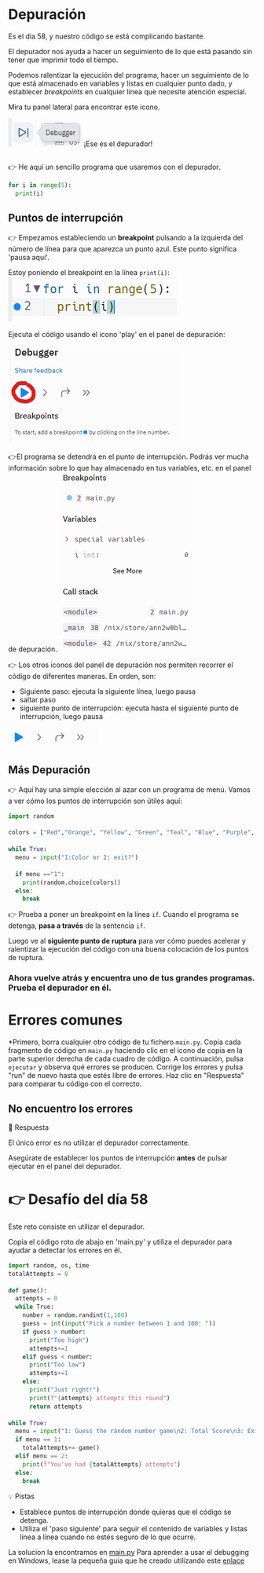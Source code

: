 # Depuración

Es el día 58, y nuestro código se está complicando bastante.

El depurador nos ayuda a hacer un seguimiento de lo que está pasando sin tener que imprimir todo el tiempo.

Podemos ralentizar la ejecución del programa, hacer un seguimiento de lo que está almacenado en variables y listas en cualquier punto dado, y establecer *breakpoints* en cualquier línea que necesite atención especial.

Mira tu panel lateral para encontrar este icono. 

![alt text](image.png)
¡Ese es el depurador!

##
👉 He aquí un sencillo programa que usaremos con el depurador.

```python
for i in range(5):
  print(i)
```



## Puntos de interrupción

👉 Empezamos estableciendo un **breakpoint** pulsando a la izquierda del número de línea para que aparezca un punto azul. Este punto significa 'pausa aquí'.

Estoy poniendo el breakpoint en la línea `print(i)`:
![alt text](image-1.png)


Ejecuta el código usando el icono 'play' en el panel de depuración:

![alt text](image-2.png)

👉El programa se detendrá en el punto de interrupción. Podrás ver mucha información sobre lo que hay almacenado en tus variables, etc. en el panel de depuración.
![alt text](image-3.png)

👉 Los otros iconos del panel de depuración nos permiten recorrer el código de diferentes maneras. En orden, son:
- Siguiente paso: ejecuta la siguiente línea, luego pausa
- saltar paso
- siguiente punto de interrupción: ejecuta hasta el siguiente punto de interrupción, luego pausa

![alt text](image-4.png)

## Más Depuración

👉 Aquí hay una simple elección al azar con un programa de menú. Vamos a ver cómo los puntos de interrupción son útiles aquí:

```python
import random

colors = ["Red","Orange", "Yellow", "Green", "Teal", "Blue", "Purple", "Violet"]

while True:
  menu = input("1:Color or 2: exit?")

  if menu =="1":
    print(random.choice(colors))
  else:
    break
```

👉 Prueba a poner un breakpoint en la línea `if`. Cuando el programa se detenga, **pasa a través** de la sentencia `if`. 

Luego ve al **siguiente punto de ruptura** para ver cómo puedes acelerar y ralentizar la ejecución del código con una buena colocación de los puntos de ruptura.


### Ahora vuelve atrás y encuentra uno de tus grandes programas. Prueba el depurador en él. 




# Errores comunes

*Primero, borra cualquier otro código de tu fichero `main.py`. Copia cada fragmento de código en `main.py` haciendo clic en el icono de copia en la parte superior derecha de cada cuadro de código. A continuación, pulsa `ejecutar` y observa qué errores se producen. Corrige los errores y pulsa "run" de nuevo hasta que estés libre de errores. Haz clic en "Respuesta" para comparar tu código con el correcto.

## No encuentro los errores


<detalles> <sumario> 👀 Respuesta </sumario>

El único error es no utilizar el depurador correctamente.

Asegúrate de establecer los puntos de interrupción **antes** de pulsar ejecutar en el panel del depurador.

</detalles>

# 👉 Desafío del día 58

Este reto consiste en utilizar el depurador.

Copia el código roto de abajo en 'main.py' y utiliza el depurador para ayudar a detectar los errores en él. 

```python
import random, os, time
totalAttempts = 0

def game():
  attempts = 0
  while True:
    number = random.randint(1,100)
    guess = int(input("Pick a number between 1 and 100: "))
    if guess > number:
      print("Too high")
      attempts+=1
    elif guess < number:
      print("Too low")
      attempts+=1
    else:
      print("Just right!")
      print(f"{attempts} attempts this round")
      return attempts

while True:
  menu = input("1: Guess the random number game\n2: Total Score\n3: Exit\n> ")
  if menu == 1:
    totalAttempts+= game()
  elif menu == 2:
    print(f"You've had {totalAttempts} attempts")
  else:
    break
```


<detalles> <sumario> 💡 Pistas </sumario>

- Establece puntos de interrupción donde quieras que el código se detenga.
- Utiliza el 'paso siguiente' para seguir el contenido de variables y listas línea a línea cuando no estés seguro de lo que ocurre.

</detalles>


La solucion la encontramos en [main.py](./main.py)
Para aprender a usar el debugging en Windows, lease la pequeña guia que he creado utilizando este [enlace](./Debugging.md)